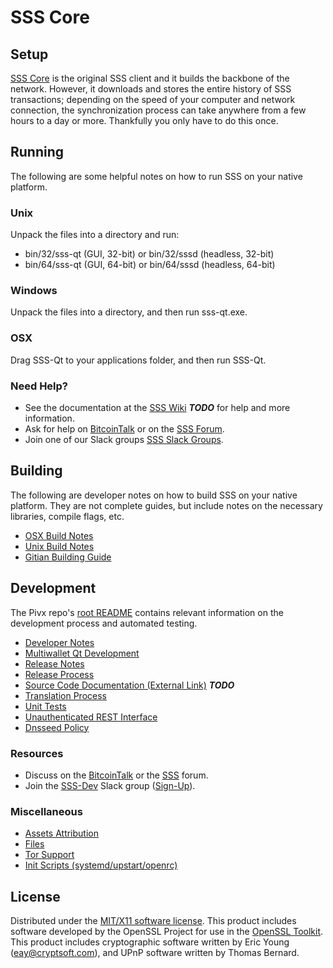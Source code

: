 SSS Core
=====================

Setup
---------------------
[SSS Core](http://sss.org/wallet) is the original SSS client and it builds the backbone of the network. However, it downloads and stores the entire history of SSS transactions; depending on the speed of your computer and network connection, the synchronization process can take anywhere from a few hours to a day or more. Thankfully you only have to do this once.

Running
---------------------
The following are some helpful notes on how to run SSS on your native platform.

### Unix

Unpack the files into a directory and run:

- bin/32/sss-qt (GUI, 32-bit) or bin/32/sssd (headless, 32-bit)
- bin/64/sss-qt (GUI, 64-bit) or bin/64/sssd (headless, 64-bit)

### Windows

Unpack the files into a directory, and then run sss-qt.exe.

### OSX

Drag SSS-Qt to your applications folder, and then run SSS-Qt.

### Need Help?

* See the documentation at the [SSS Wiki](https://en.bitcoin.it/wiki/Main_Page) ***TODO***
for help and more information.
* Ask for help on [BitcoinTalk](https://bitcointalk.org/index.php?topic=1262920.0) or on the [SSS Forum](http://forum.sss.org/).
* Join one of our Slack groups [SSS Slack Groups](https://sss.org/slack-logins/).

Building
---------------------
The following are developer notes on how to build SSS on your native platform. They are not complete guides, but include notes on the necessary libraries, compile flags, etc.

- [OSX Build Notes](build-osx.md)
- [Unix Build Notes](build-unix.md)
- [Gitian Building Guide](gitian-building.md)

Development
---------------------
The Pivx repo's [root README](https://github.com/SSS-Project/SSS/blob/master/README.md) contains relevant information on the development process and automated testing.

- [Developer Notes](developer-notes.md)
- [Multiwallet Qt Development](multiwallet-qt.md)
- [Release Notes](release-notes.md)
- [Release Process](release-process.md)
- [Source Code Documentation (External Link)](https://dev.visucore.com/bitcoin/doxygen/) ***TODO***
- [Translation Process](translation_process.md)
- [Unit Tests](unit-tests.md)
- [Unauthenticated REST Interface](REST-interface.md)
- [Dnsseed Policy](dnsseed-policy.md)

### Resources

* Discuss on the [BitcoinTalk](https://bitcointalk.org/index.php?topic=1262920.0) or the [SSS](http://forum.sss.org/) forum.
* Join the [SSS-Dev](https://sss-dev.slack.com/) Slack group ([Sign-Up](https://sss-dev.herokuapp.com/)).

### Miscellaneous
- [Assets Attribution](assets-attribution.md)
- [Files](files.md)
- [Tor Support](tor.md)
- [Init Scripts (systemd/upstart/openrc)](init.md)

License
---------------------
Distributed under the [MIT/X11 software license](http://www.opensource.org/licenses/mit-license.php).
This product includes software developed by the OpenSSL Project for use in the [OpenSSL Toolkit](https://www.openssl.org/). This product includes
cryptographic software written by Eric Young ([eay@cryptsoft.com](mailto:eay@cryptsoft.com)), and UPnP software written by Thomas Bernard.
